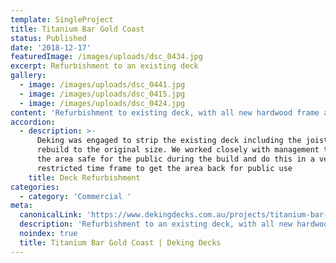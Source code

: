 ```yaml
---
template: SingleProject
title: Titanium Bar Gold Coast
status: Published
date: '2018-12-17'
featuredImage: /images/uploads/dsc_0434.jpg
excerpt: Refurbishment to an existing deck
gallery:
  - image: /images/uploads/dsc_0441.jpg
  - image: /images/uploads/dsc_0415.jpg
  - image: /images/uploads/dsc_0424.jpg
content: 'Refurbishment to existing deck, with all new hardwood frame and decking'
accordion:
  - description: >-
      Deking was engaged to strip the existing deck including the joists and
      rebuild to the original size. We worked closely with management to keep
      the area safe for the public during the build and do this in a very
      restricted time frame to get the area back for public use
    title: Deck Refurbishment
categories:
  - category: 'Commercial '
meta:
  canonicalLink: 'https://www.dekingdecks.com.au/projects/titanium-bar-gold-coast/'
  description: 'Refurbishment to an existing deck, with all new hardwood frame and decking'
  noindex: true
  title: Titanium Bar Gold Coast | Deking Decks
---
```


